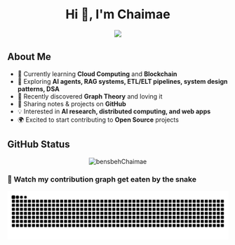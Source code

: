<h1 align="center">Hi 👋, I'm Chaimae</h1>

<p align="center">
  <a href="https://github.com/DenverCoder1/readme-typing-svg">
    <img src="https://readme-typing-svg.demolab.com/?lines=AI%20Engineer;Data%20Scientist;Data%20Engineer;Problem%20Solving;DSA&font=Fira%20Code&center=true&width=500&height=45&color=f75c7e&vCenter=true&pause=1000&size=24&background=141321" />
  </a>
</p>


## About Me
- 🔭 Currently learning **Cloud Computing** and **Blockchain**
- 🌱 Exploring **AI agents, RAG systems, ETL/ELT pipelines, system design patterns, DSA**
- 🧩 Recently discovered **Graph Theory** and loving it
- 📝 Sharing notes & projects on **GitHub**
- 💡 Interested in **AI research, distributed computing, and web apps**
- 🌍 Excited to start contributing to **Open Source** projects



## GitHub Status  

<p align="center">
<img 
  src="https://github-readme-stats.vercel.app/api?username=bensbehChaimae&count_private=true&include_all_commits=true&show_icons=true&theme=radical" alt="bensbehChaimae" 
/>
  <!-- <img 
    src="https://github-readme-stats.vercel.app/api/top-langs/?username=bensbehChaimae&layout=compact&theme=radical&count_private=true" alt="Most Used Languages"
  /> -->
</p>
</p>




### 🐍 Watch my contribution graph get eaten by the snake
</div>
<picture>
  <source media="(prefers-color-scheme: dark)" srcset="https://raw.githubusercontent.com/bensbehChaimae/bensbehChaimae/output/github-snake-dark.svg" />
  <source media="(prefers-color-scheme: light)" srcset="https://raw.githubusercontent.com/bensbehChaimae/bensbehChaimae/output/github-snake.svg" />
  <img alt="github-snake" src="https://raw.githubusercontent.com/bensbehChaimae/bensbehChaimae/output/github-snake.svg" />
</picture>
